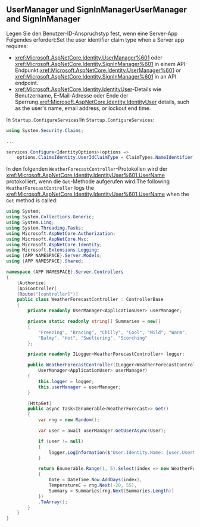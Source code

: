 ## <a name="usermanager-and-signinmanager"></a><span data-ttu-id="fbcf0-101">UserManager und SignInManager</span><span class="sxs-lookup"><span data-stu-id="fbcf0-101">UserManager and SignInManager</span></span>

<span data-ttu-id="fbcf0-102">Legen Sie den Benutzer-ID-Anspruchstyp fest, wenn eine Server-App Folgendes erfordert:</span><span class="sxs-lookup"><span data-stu-id="fbcf0-102">Set the user identifier claim type when a Server app requires:</span></span>

* <span data-ttu-id="fbcf0-103"><xref:Microsoft.AspNetCore.Identity.UserManager%601> oder <xref:Microsoft.AspNetCore.Identity.SignInManager%601> in einem API-Endpunkt.</span><span class="sxs-lookup"><span data-stu-id="fbcf0-103"><xref:Microsoft.AspNetCore.Identity.UserManager%601> or <xref:Microsoft.AspNetCore.Identity.SignInManager%601> in an API endpoint.</span></span>
* <span data-ttu-id="fbcf0-104"><xref:Microsoft.AspNetCore.Identity.IdentityUser>-Details wie Benutzername, E-Mail-Adresse oder Ende der Sperrung.</span><span class="sxs-lookup"><span data-stu-id="fbcf0-104"><xref:Microsoft.AspNetCore.Identity.IdentityUser> details, such as the user's name, email address, or lockout end time.</span></span>

<span data-ttu-id="fbcf0-105">In `Startup.ConfigureServices`:</span><span class="sxs-lookup"><span data-stu-id="fbcf0-105">In `Startup.ConfigureServices`:</span></span>

```csharp
using System.Security.Claims;

...

services.Configure<IdentityOptions>(options => 
    options.ClaimsIdentity.UserIdClaimType = ClaimTypes.NameIdentifier);
```

<span data-ttu-id="fbcf0-106">In den folgenden `WeatherForecastController`-Protokollen wird der <xref:Microsoft.AspNetCore.Identity.IdentityUser%601.UserName> protokolliert, wenn die `Get`-Methode aufgerufen wird:</span><span class="sxs-lookup"><span data-stu-id="fbcf0-106">The following `WeatherForecastController` logs the <xref:Microsoft.AspNetCore.Identity.IdentityUser%601.UserName> when the `Get` method is called:</span></span>

```csharp
using System;
using System.Collections.Generic;
using System.Linq;
using System.Threading.Tasks;
using Microsoft.AspNetCore.Authorization;
using Microsoft.AspNetCore.Mvc;
using Microsoft.AspNetCore.Identity;
using Microsoft.Extensions.Logging;
using {APP NAMESPACE}.Server.Models;
using {APP NAMESPACE}.Shared;

namespace {APP NAMESPACE}.Server.Controllers
{
    [Authorize]
    [ApiController]
    [Route("[controller]")]
    public class WeatherForecastController : ControllerBase
    {
        private readonly UserManager<ApplicationUser> userManager;

        private static readonly string[] Summaries = new[]
        {
            "Freezing", "Bracing", "Chilly", "Cool", "Mild", "Warm", 
            "Balmy", "Hot", "Sweltering", "Scorching"
        };

        private readonly ILogger<WeatherForecastController> logger;

        public WeatherForecastController(ILogger<WeatherForecastController> logger, 
            UserManager<ApplicationUser> userManager)
        {
            this.logger = logger;
            this.userManager = userManager;
        }

        [HttpGet]
        public async Task<IEnumerable<WeatherForecast>> Get()
        {
            var rng = new Random();

            var user = await userManager.GetUserAsync(User);

            if (user != null)
            {
                logger.LogInformation($"User.Identity.Name: {user.UserName}");
            }

            return Enumerable.Range(1, 5).Select(index => new WeatherForecast
            {
                Date = DateTime.Now.AddDays(index),
                TemperatureC = rng.Next(-20, 55),
                Summary = Summaries[rng.Next(Summaries.Length)]
            })
            .ToArray();
        }
    }
}
```
